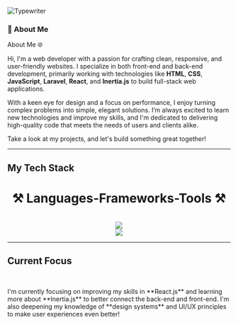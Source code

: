 ![Typewriter](https://readme-typing-svg.herokuapp.com?font=Arial&size=35&pause=10&color=238df1&width=600&lines=Hi!+There!;+I'm+James+Malcolm+Gulles!)
### 🚀 About Me
 About Me 🌐

Hi, I'm a web developer with a passion for crafting clean, responsive, and user-friendly websites. I specialize in both front-end and back-end development, primarily working with technologies like **HTML**, **CSS**, **JavaScript**, **Laravel**, **React**, and **Inertia.js** to build full-stack web applications.

With a keen eye for design and a focus on performance, I enjoy turning complex problems into simple, elegant solutions. I’m always excited to learn new technologies and improve my skills, and I'm dedicated to delivering high-quality code that meets the needs of users and clients alike.

Take a look at my projects, and let's build something great together!
<hr/>
<h2>My Tech Stack<h2/>
<h1 align="center">⚒️ Languages-Frameworks-Tools ⚒️</h1>
<br/>
<div align="center">
    <img src="https://skillicons.dev/icons?i=react,bootstrap,html,css,vscode,github,figma,tailwind" /><br/>
    <img src="https://skillicons.dev/icons?i=nodejs,python,javascript,c,cpp,mysql,discord,gitlab,ps" />
</div>
<hr/>
    
<h2>Current Focus</h2>
<br/>
<p>I'm currently focusing on improving my skills in **React.js** and learning more about **Inertia.js** to better connect the back-end and front-end. I'm also deepening my knowledge of **design systems** and UI/UX principles to make user experiences even better!</p>


